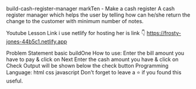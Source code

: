 build-cash-register-manager
markTen - Make a cash register
A cash register manager which helps the user by telling how can he/she return the change to the customer with minimum number of notes.


Youtube Lesson
Link
i use netlify for hosting her is link
 👇
 https://frosty-jones-44b5c1.netlify.app

Problem Statement
basic buildOne
How to use:
Enter the bill amount you have to pay & click on Next
Enter the cash amount you have & click on Check
Output will be shown below the check button
Programming Language:
html
css
javascript
Don't forget to leave a ⭐ if you found this useful.
